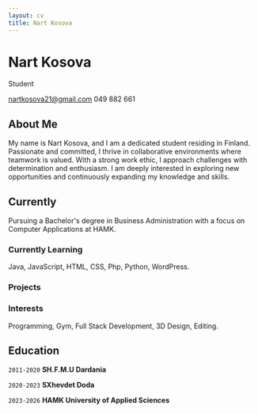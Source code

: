 ```yaml
---
layout: cv
title: Nart Kosova
---
```

# Nart Kosova
Student

<div id="webaddress">
<a href="nartkosova21@gmail.com">nartkosova21@gmail.com</a>
<a >049 882 661</a>
</div>

## About Me

My name is Nart Kosova, and I am a dedicated student residing in Finland. Passionate and committed, I thrive in collaborative environments where teamwork is valued. With a strong work ethic, I approach challenges with determination and enthusiasm. I am deeply interested in exploring new opportunities and continuously expanding my knowledge and skills.

## Currently

Pursuing a Bachelor's degree in Business Administration with a focus on Computer Applications at HAMK.

### Currently Learning

Java, JavaScript, HTML, CSS, Php, Python, WordPress.

### Projects

### Interests

Programming, Gym, Full Stack Development, 3D Design, Editing.


## Education

`2011-2020`
__SH.F.M.U Dardania__

`2020-2023`
__SXhevdet Doda__

`2023-2026`
__HAMK University of Applied Sciences__



<!-- ### Footer

Last updated: May 2013 -->


